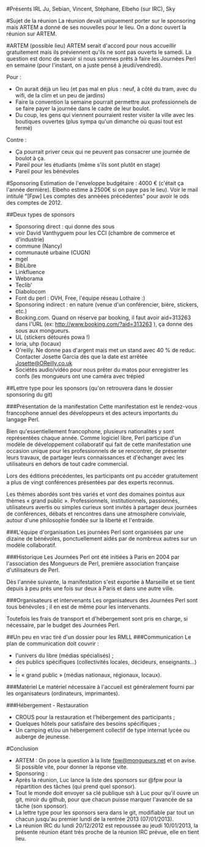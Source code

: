 #Présents IRL
Ju, Sebian, Vincent, Stéphane, Elbeho (sur IRC), Sky

#Sujet de la réunion
La réunion devait uniquement porter sur le sponsoring mais ARTEM a donné de ses nouvelles pour le lieu. On a donc ouvert la réunion sur ARTEM.

#ARTEM (possible lieu)
ARTEM serait d'accord pour nous accueillir gratuitement mais ils préviennent qu'ils ne sont pas ouverts le samedi.
La question est donc de savoir si nous sommes prêts à faire les Journées Perl en semaine (pour l'instant, on a juste pensé à jeudi/vendredi).

Pour :
- On aurait déjà un lieu (et pas mal en plus : neuf, à côté du tram, avec du wifi, de la clim et un peu de jardins)
- Faire la convention la semaine pourrait permettre aux professionnels de se faire payer la journée dans le cadre de leur boulot.
- Du coup, les gens qui viennent pourraient rester visiter la ville avec les boutiques ouvertes (plus sympa qu'un dimanche où quasi tout est fermé)

Contre :
- Ça pourrait priver ceux qui ne peuvent pas consacrer une journée de boulot à ça.
- Pareil pour les étudiants (même s'ils sont plutôt en stage)
- Pareil pour les bénévoles

#Sponsoring
Estimation de l'enveloppe budgétaire : 4000 € (c'était ça l'année dernière). Elbeho estime à 2500€ si on paye pas le lieu). Voir le mail intitulé "[Fpw] Les comptes des annèées précédentes" pour avoir le ods des comptes de 2012.

##Deux types de sponsors
- Sponsoring direct : qui donne des sous
 - voir David Vanthyguem pour les CCI (chambre de commerce et d'industrie)
 - commune (Nancy)
 - communauté urbaine (CUGN)
 - mgel
 - BibLibre
 - Linkfluence
 - Weborama
 - Teclib'
 - Diabolocom
 - Font du perl : OVH, Free, l'équipe réseau Lothaire :)
- Sponsoring indirect : en nature (venue d'un conférencier, bière, stickers, etc.)
 - Booking.com. Quand on réserve par booking, il faut avoir aid=313263 dans l'URL (ex: http://www.booking.com/?aid=313263 ), ça donne des sous aux mongueurs.
 - UL (stickers détourés powa !)
 - loria, uhp (locaux)
 - O'reilly. Ne donne pas d'argent mais met un stand avec 40 % de reduc. Contacter Josette Garcia dès que la date est arrêtée Josette@OReilly.co.uk
 - Sociétés audio/vidéo pour nous prêter du matos pour enregistrer les confs (les mongueurs ont une caméra avec trépied 

##Lettre type pour les sponsors
(qu'on retrouvera dans le dossier sponsoring du git)

###Présentation de la manifestation
Cette manifestation est le rendez-vous francophone  annuel des développeurs et des acteurs importants du langage Perl.

Bien qu'essentiellement francophone, plusieurs nationalités y sont représentées chaque année. 
Comme logiciel libre, Perl participe d'un modèle de développement collaboratif qui fait de cette manifestation  une occasion unique pour les professionnels  de se rencontrer, de présenter leurs travaux, de partager leurs connaissances et d'échanger avec les utilisateurs en dehors de tout cadre commercial.

Lors des éditions précédentes, les participants ont pu accéder gratuitement a plus de vingt conférences présentées par des experts reconnus.

Les thèmes abordés sont très variés et vont des domaines pointus aux thèmes « grand public ».
Professionnels, institutionnels, passionnés, utilisateurs avertis ou simples curieux sont invités à partager deux journées de conférences, débats et rencontres dans une atmosphère conviviale, autour d'une philosophie fondée sur la liberté et l'entraide.

###L'équipe d'organisation
Les journées Perl sont organisées par une dizaine de bénévoles, ponctuellement aidés par de nombreux autres sur un modèle collaboratif.

###Historique
Les Journées Perl ont été initiées à Paris en 2004 par l'association des Mongueurs de Perl, première association française d'utilisateurs de Perl.

Dès l'année suivante, la manifestation s'est exportée à Marseille et se tient depuis à peu près une fois sur deux à Paris et dans une autre ville.

###Organisateurs et intervenants
Les organisateurs des Journées Perl sont tous bénévoles ; il en est de même pour les intervenants. 

Toutefois les frais de transport et d'hébergement sont pris en charge, si nécessaire, par le budget des Journées Perl.

##Un peu en vrac tiré d'un dossier pour les RMLL
###Communication
Le plan de communication doit couvrir :
 - l'univers du libre (médias spécialisés) ;
 - des publics spécifiques (collectivités locales, décideurs, enseignants...) ;
 - le « grand public » (médias nationaux, régionaux, locaux).

###Matériel
Le matériel nécessaire à l'accueil est généralement fourni par les organisateurs (ordinateurs, imprimantes).

###Hébergement - Restauration
 - CROUS pour la restauration et l'hébergement des participants ;
 - Quelques hôtels pour satisfaire des besoins spécifiques ;
 - Un camping et/ou un hébergement collectif de type internat lycée ou auberge de jeunesse.

#Conclusion
- ARTEM : On pose la question à la liste fpw@mongueurs.net et on avise. Si possible vite, pour donner la réponse vite.
- Sponsoring :
 - Après la réunion, Luc lance la liste des sponsors sur @fpw pour la répartition des tâches (qui prend quel sponsor).
 - Tout le monde doit envoyer sa clé publique ssh à Luc pour qu'il ouvre un git, miroir du github, pour que chacun puisse marquer l'avancée de sa tâche (son sponsor).
 - La lettre type pour les sponsors sera dans le git, modifiable par tout un chacun jusqu'au premier lundi de la rentrée 2013 (07/01/2013).
 - La réunion IRC du lundi 20/12/2012 est repoussée au jeudi 10/01/2013, la présente réunion étant très proche de la réunion IRC prévue, elle en tient lieu.
